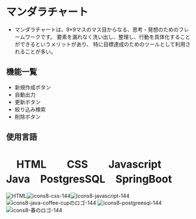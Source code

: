 # マンダラチャート
* マンダラチャートは、9×9マスのマス目からなる、思考・発想のためのフレームワークです。
  要素を漏れなく洗い出し、整理し、行動を具体化することができるというメリットがあり、
  特に目標達成のためのツールとして利用されることが多い。
## 機能一覧
* 新規作成ボタン
* 自動出力
* 更新ボタン
* 絞り込み検索
* 削除ボタン
## 使用言語
  # 　HTML　　CSS　　Javascript　Java　PostgresSQL　SpringBoot 
 ![HTML](https://github.com/user-attachments/assets/3205a63e-55b8-4fba-8bfe-f229a3e68854)![icons8-css-144](https://github.com/user-attachments/assets/cae70792-abc7-4b8e-b0ce-ef0164a0e987)![icons8-javascript-144](https://github.com/user-attachments/assets/0c6e31ff-8326-4c31-8224-715204d6177a)![icons8-java-coffee-cupのロゴ-144](https://github.com/user-attachments/assets/d3396ab2-d4d7-4c77-9542-080cd6f8198d)
![icons8-postgreesql-144](https://github.com/user-attachments/assets/e853ff46-108d-41a2-b842-df18602047dd)
![icons8-春のロゴ-144](https://github.com/user-attachments/assets/0f21181a-3386-489d-915a-bdcb3609db6e)
